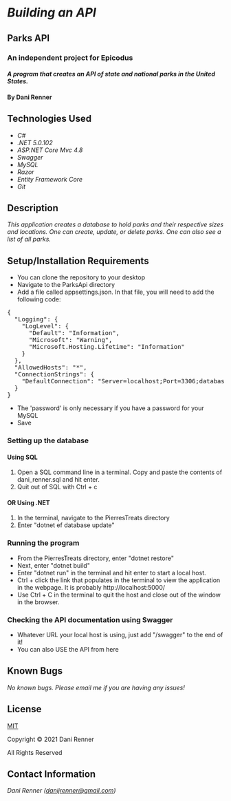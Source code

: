 # _Building an API_
## Parks API
### An independent project for Epicodus

#### _A program that creates an API of state and national parks in the United States._

#### By Dani Renner

## Technologies Used

* _C#_
* _.NET 5.0.102_
* _<span>ASP.NET</span> Core Mvc 4.8_
* _Swagger_
* _MySQL_
* _Razor_
* _Entity Framework Core_
* _Git_

## Description

_This application creates a database to hold parks and their respective sizes and locations. One can create, update, or delete parks. One can also see a list of all parks._

## Setup/Installation Requirements

* You can clone the repository to your desktop
* Navigate to the ParksApi directory
* Add a file called appsettings.json. In that file, you will need to add the following code:
<pre>
{
  "Logging": {
    "LogLevel": {
      "Default": "Information",
      "Microsoft": "Warning",
      "Microsoft.Hosting.Lifetime": "Information"
    }
  },
  "AllowedHosts": "*",
  "ConnectionStrings": {
    "DefaultConnection": "Server=localhost;Port=3306;database=park;uid=root;pwd=<em>password</em>;"
  }
}
</pre>
* The 'password' is only necessary if you have a password for your MySQL
* Save
### Setting up the database
#### Using SQL
1. Open a SQL command line in a terminal. Copy and paste the contents of dani_renner.sql and hit enter.
2. Quit out of SQL with Ctrl + c
#### OR Using .NET
1. In the terminal, navigate to the PierresTreats directory
2. Enter "dotnet ef database update"
### Running the program
* From the PierresTreats directory, enter "dotnet restore"
* Next, enter "dotnet build"
* Enter "dotnet run" in the terminal and hit enter to start a local host. 
* Ctrl + click the link that populates in the terminal to view the application in the webpage. It is probably http://localhost:5000/
* Use Ctrl + C in the terminal to quit the host and close out of the window in the browser.
### Checking the API documentation using Swagger
* Whatever URL your local host is using, just add "/swagger" to the end of it!
* You can also USE the API from here 

## Known Bugs
 _No known bugs. Please email me if you are having any issues!_

## License

[MIT](https://opensource.org/licenses/MIT)

Copyright © 2021 Dani Renner

All Rights Reserved

## Contact Information

_Dani Renner (danijrenner@gmail.com)_
